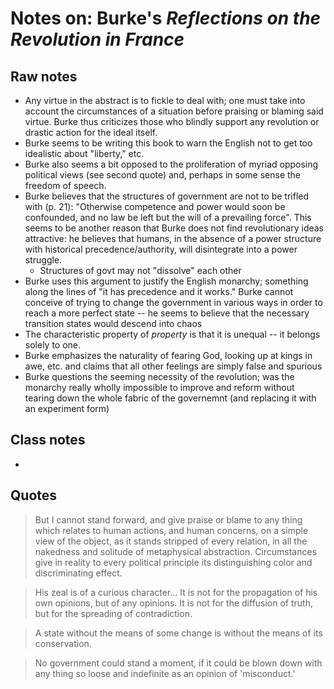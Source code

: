 Notes on: Burke's *Reflections on the Revolution in France*
========================================

## Raw notes ##

* Any virtue in the abstract is to fickle to deal with; one must take into account the circumstances of a situation
before praising or blaming said virtue. Burke thus criticizes those who blindly support any revolution or drastic
action for the ideal itself.
* Burke seems to be writing this book to warn the English not to get too idealistic about "liberty," etc.
* Burke also seems a bit opposed to the proliferation of myriad opposing political views (see second quote) and,
perhaps in some sense the freedom of speech.
* Burke believes that the structures of government are not to be trifled with (p. 21): "Otherwise competence and power
would soon be confounded, and no law be left but the will of a prevailing force". This seems to be another
reason that Burke does not find revolutionary ideas attractive: he believes that humans, in the absence of a
power structure with historical precedence/authority, will disintegrate into a power struggle.
    * Structures of govt may not "dissolve" each other
* Burke uses this argument to justify the English monarchy; something along the lines of
"it has precedence and it works." Burke cannot conceive of trying to change the government in various ways in
order to reach a more perfect state -- he seems to believe that the necessary transition states would descend into
chaos
* The characteristic property of *property* is that it is unequal -- it belongs solely to one.
* Burke emphasizes the naturality of fearing God, looking up at kings in awe, etc. and claims that
all other feelings are simply false and spurious
* Burke questions the seeming necessity of the revolution; was the monarchy really wholly impossible to improve
and reform without tearing down the whole fabric of the governemnt (and replacing it with an experiment form)

## Class notes ##

* 

## Quotes ##

> But I cannot stand forward, and give praise or blame to any thing which relates to human actions, and human concerns, on
a simple view of the object, as it stands stripped of every relation, in all the nakedness and solitude of metaphysical
abstraction. Circumstances give in reality to every political principle its distinguishing color and discriminating
effect.

> His zeal is of a curious character... It is not for the propagation of his own opinions, but of any opinions. It is not
for the diffusion of truth, but for the spreading of contradiction.

> A state without the means of some change is without the means of its conservation.

> No government could stand a moment, if it could be blown down with any thing so loose and indefinite as an opinion
of 'misconduct.'

